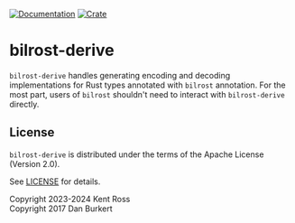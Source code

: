 [![Documentation](https://docs.rs/bilrost-derive/badge.svg)](https://docs.rs/bilrost-derive/)
[![Crate](https://img.shields.io/crates/v/bilrost-derive.svg)](https://crates.io/crates/bilrost-derive)

# bilrost-derive

`bilrost-derive` handles generating encoding and decoding implementations for
Rust types annotated with `bilrost` annotation. For the most part, users of
`bilrost` shouldn't need to interact with `bilrost-derive` directly.

## License

`bilrost-derive` is distributed under the terms of the Apache License (Version
2.0).

See [LICENSE](../LICENSE) for details.

Copyright 2023-2024 Kent Ross  
Copyright 2017 Dan Burkert
